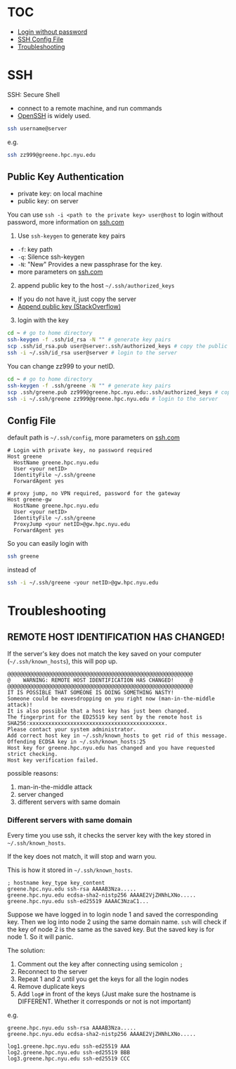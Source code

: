 # TOC

- [Login without password](#public-key-authentication)
- [SSH Config File](#config-file)
- [Troubleshooting](#troubleshooting)

# SSH

SSH: Secure Shell

- connect to a remote machine, and run commands
- [OpenSSH](https://www.openssh.com/) is widely used.

```bash
ssh username@server
```

e.g.

```bash
ssh zz999@greene.hpc.nyu.edu
```

## Public Key Authentication

- private key: on local machine
- public key: on server

You can use `ssh -i <path to the private key> user@host` to login without password, more information on [ssh.com](https://www.ssh.com/academy/ssh/public-key-authentication)

1. Use `ssh-keygen` to generate key pairs
  - `-f`: key path
  - `-q`: Silence ssh-keygen
  - `-N`: "New" Provides a new passphrase for the key.
  - more parameters on [ssh.com](https://www.ssh.com/academy/ssh/keygen)
2. append public key to the host `~/.ssh/authorized_keys`
  - If you do not have it, just copy the server
  - [Append public key (StackOverflow)](https://stackoverflow.com/questions/23591083/how-to-append-authorized-keys-on-the-remote-server-with-id-rsa-pub-key)
3. login with the key

```bash
cd ~ # go to home directory
ssh-keygen -f .ssh/id_rsa -N "" # generate key pairs
scp .ssh/id_rsa.pub user@server:.ssh/authorized_keys # copy the public key to the server
ssh -i ~/.ssh/id_rsa user@server # login to the server
```

You can change zz999 to your netID.

```bash
cd ~ # go to home directory
ssh-keygen -f .ssh/greene -N "" # generate key pairs
scp .ssh/greene.pub zz999@greene.hpc.nyu.edu:.ssh/authorized_keys # copy the public key to the server
ssh -i ~/.ssh/greene zz999@greene.hpc.nyu.edu # login to the server
```


## Config File

default path is `~/.ssh/config`, more parameters on [ssh.com](https://www.ssh.com/academy/ssh/config)

```
# Login with private key, no password required
Host greene
  HostName greene.hpc.nyu.edu
  User <your netID>
  IdentityFile ~/.ssh/greene
  ForwardAgent yes

# proxy jump, no VPN required, password for the gateway
Host greene-gw
  HostName greene.hpc.nyu.edu
  User <your netID>
  IdentityFile ~/.ssh/greene
  ProxyJump <your netID>@gw.hpc.nyu.edu
  ForwardAgent yes
```

So you can easily login with

```bash
ssh greene
```

instead of

```bash
ssh -i ~/.ssh/greene <your netID>@gw.hpc.nyu.edu
```

# Troubleshooting

## REMOTE HOST IDENTIFICATION HAS CHANGED!

If the server's key does not match the key saved on your computer (`~/.ssh/known_hosts`), this will pop up.

```
@@@@@@@@@@@@@@@@@@@@@@@@@@@@@@@@@@@@@@@@@@@@@@@@@@@@@@@@@@@
@    WARNING: REMOTE HOST IDENTIFICATION HAS CHANGED!     @
@@@@@@@@@@@@@@@@@@@@@@@@@@@@@@@@@@@@@@@@@@@@@@@@@@@@@@@@@@@
IT IS POSSIBLE THAT SOMEONE IS DOING SOMETHING NASTY!
Someone could be eavesdropping on you right now (man-in-the-middle attack)!
It is also possible that a host key has just been changed.
The fingerprint for the ED25519 key sent by the remote host is
SHA256:xxxxxxxxxxxxxxxxxxxxxxxxxxxxxxxxxxxxxxxxxxx.
Please contact your system administrator.
Add correct host key in ~/.ssh/known_hosts to get rid of this message.
Offending ECDSA key in ~/.ssh/known_hosts:25
Host key for greene.hpc.nyu.edu has changed and you have requested strict checking.
Host key verification failed.
```

possible reasons:

1. man-in-the-middle attack
2. server changed
3. different servers with same domain

### Different servers with same domain

Every time you use ssh, it checks the server key with the key stored in `~/.ssh/known_hosts`.

If the key does not match, it will stop and warn you.

This is how it stored in `~/.ssh/known_hosts`.

```
; hostname key_type key_content
greene.hpc.nyu.edu ssh-rsa AAAAB3Nza.....
greene.hpc.nyu.edu ecdsa-sha2-nistp256 AAAAE2VjZHNhLXNo.....
greene.hpc.nyu.edu ssh-ed25519 AAAAC3NzaC1...
```

Suppose we have logged in to login node 1 and saved the corresponding key. Then we log into node 2 using the same domain name. `ssh` will check if the key of node 2 is the same as the saved key. But the saved key is for node 1. So it will panic.

The solution:

1. Comment out the key after connecting using semicolon `;`
2. Reconnect to the server
3. Repeat 1 and 2 until you get the keys for all the login nodes
4. Remove duplicate keys
5. Add `log#` in front of the keys (Just make sure the hostname is DIFFERENT. Whether it corresponds or not is not important)

e.g.

```
greene.hpc.nyu.edu ssh-rsa AAAAB3Nza.....
greene.hpc.nyu.edu ecdsa-sha2-nistp256 AAAAE2VjZHNhLXNo.....

log1.greene.hpc.nyu.edu ssh-ed25519 AAA
log2.greene.hpc.nyu.edu ssh-ed25519 BBB
log3.greene.hpc.nyu.edu ssh-ed25519 CCC
```